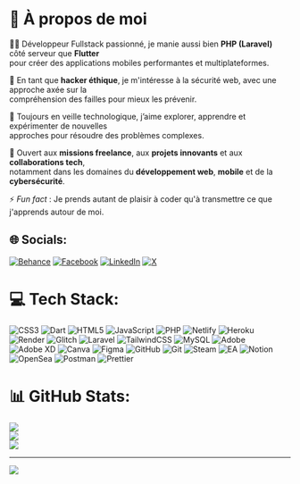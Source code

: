 # 💫 À propos de moi

👨‍💻 Développeur Fullstack passionné, je manie aussi bien **PHP (Laravel)** côté serveur que **Flutter** <br>pour créer des applications mobiles performantes et multiplateformes.

🔐 En tant que **hacker éthique**, je m'intéresse à la sécurité web, avec une approche axée sur la<br> compréhension des failles pour mieux les prévenir.

🚀 Toujours en veille technologique, j’aime explorer, apprendre et expérimenter de nouvelles<br> approches pour résoudre des problèmes complexes.

🤝 Ouvert aux **missions freelance**, aux **projets innovants** et aux **collaborations tech**,<br> notamment dans les domaines du **développement web**, **mobile** et de la **cybersécurité**.

⚡ *Fun fact* : Je prends autant de plaisir à coder qu'à transmettre ce que j'apprends autour de moi.



## 🌐 Socials:
[![Behance](https://img.shields.io/badge/Behance-1769ff?logo=behance&logoColor=white)](https://behance.net/larssonapong) [![Facebook](https://img.shields.io/badge/Facebook-%231877F2.svg?logo=Facebook&logoColor=white)](https://facebook.com/larssonapong) [![LinkedIn](https://img.shields.io/badge/LinkedIn-%230077B5.svg?logo=linkedin&logoColor=white)](https://linkedin.com/in/larssonapong) [![X](https://img.shields.io/badge/X-black.svg?logo=X&logoColor=white)](https://x.com/@larssonapong) 

# 💻 Tech Stack:
![CSS3](https://img.shields.io/badge/css3-%231572B6.svg?style=for-the-badge&logo=css3&logoColor=white) ![Dart](https://img.shields.io/badge/dart-%230175C2.svg?style=for-the-badge&logo=dart&logoColor=white) ![HTML5](https://img.shields.io/badge/html5-%23E34F26.svg?style=for-the-badge&logo=html5&logoColor=white) ![JavaScript](https://img.shields.io/badge/javascript-%23323330.svg?style=for-the-badge&logo=javascript&logoColor=%23F7DF1E) ![PHP](https://img.shields.io/badge/php-%23777BB4.svg?style=for-the-badge&logo=php&logoColor=white) ![Netlify](https://img.shields.io/badge/netlify-%23000000.svg?style=for-the-badge&logo=netlify&logoColor=#00C7B7) ![Heroku](https://img.shields.io/badge/heroku-%23430098.svg?style=for-the-badge&logo=heroku&logoColor=white) ![Render](https://img.shields.io/badge/Render-%46E3B7.svg?style=for-the-badge&logo=render&logoColor=white) ![Glitch](https://img.shields.io/badge/glitch-%233333FF.svg?style=for-the-badge&logo=glitch&logoColor=white) ![Laravel](https://img.shields.io/badge/laravel-%23FF2D20.svg?style=for-the-badge&logo=laravel&logoColor=white) ![TailwindCSS](https://img.shields.io/badge/tailwindcss-%2338B2AC.svg?style=for-the-badge&logo=tailwind-css&logoColor=white) ![MySQL](https://img.shields.io/badge/mysql-4479A1.svg?style=for-the-badge&logo=mysql&logoColor=white) ![Adobe](https://img.shields.io/badge/adobe-%23FF0000.svg?style=for-the-badge&logo=adobe&logoColor=white) ![Adobe XD](https://img.shields.io/badge/Adobe%20XD-470137?style=for-the-badge&logo=Adobe%20XD&logoColor=#FF61F6) ![Canva](https://img.shields.io/badge/Canva-%2300C4CC.svg?style=for-the-badge&logo=Canva&logoColor=white) ![Figma](https://img.shields.io/badge/figma-%23F24E1E.svg?style=for-the-badge&logo=figma&logoColor=white) ![GitHub](https://img.shields.io/badge/github-%23121011.svg?style=for-the-badge&logo=github&logoColor=white) ![Git](https://img.shields.io/badge/git-%23F05033.svg?style=for-the-badge&logo=git&logoColor=white) ![Steam](https://img.shields.io/badge/steam-%23000000.svg?style=for-the-badge&logo=steam&logoColor=white) ![EA](https://img.shields.io/badge/ea-%23000000.svg?style=for-the-badge&logo=ea&logoColor=white) ![Notion](https://img.shields.io/badge/Notion-%23000000.svg?style=for-the-badge&logo=notion&logoColor=white) ![OpenSea](https://img.shields.io/badge/OpenSea-%232081E2.svg?style=for-the-badge&logo=opensea&logoColor=white) ![Postman](https://img.shields.io/badge/Postman-FF6C37?style=for-the-badge&logo=postman&logoColor=white) ![Prettier](https://img.shields.io/badge/prettier-%23F7B93E.svg?style=for-the-badge&logo=prettier&logoColor=black)
# 📊 GitHub Stats:
![](https://github-readme-stats.vercel.app/api?username=larssonapong&theme=dark&hide_border=false&include_all_commits=true&count_private=true)<br/>
![](https://nirzak-streak-stats.vercel.app/?user=larssonapong&theme=dark&hide_border=false)<br/>
![](https://github-readme-stats.vercel.app/api/top-langs/?username=larssonapong&theme=dark&hide_border=false&include_all_commits=true&count_private=true&layout=compact)

---
[![](https://visitcount.itsvg.in/api?id=larssonapong&icon=0&color=0)](https://visitcount.itsvg.in)

<!-- Proudly created with GPRM ( https://gprm.itsvg.in ) -->
